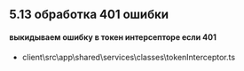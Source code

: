 ## 5.13 обработка 401 ошибки

#### выкидываем ошибку в токен интерсепторе если 401

- client\src\app\shared\services\classes\tokenInterceptor.ts
